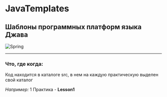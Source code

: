 # JavaTemplates
## Шаблоны программных платформ языка Джава
![Spring](https://external-content.duckduckgo.com/iu/?u=https%3A%2F%2Farayacr.files.wordpress.com%2F2012%2F06%2Fspring.png&f=1&nofb=1)
***
### Что, где когда:
Код находится в каталоге src, в нем на каждую практическую выделен свой каталог

*Например:* 1 Практика - **Lesson1**